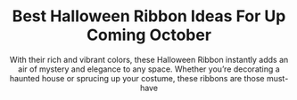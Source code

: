 ---
layout: post
title: Best Halloween Ribbon Ideas For Up Coming October
subtitle: With their rich and vibrant colors, these Halloween Ribbon instantly adds an air of mystery and elegance to any space. Whether you’re decorating a haunted house or sprucing up your costume, these ribbons are those must-have
header-img: "img/post/2023/09/copied/halloween-ribbon.jpg"
header-style: text
permalink: "/halloween-ribbon/"
catalog: true
tags:
  - Recipients 
  - Men
---     